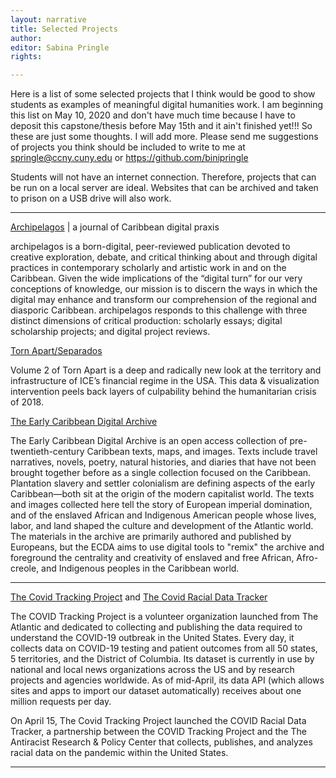 ```yaml
---
layout: narrative
title: Selected Projects
author:
editor: Sabina Pringle
rights:

---
```


Here is a list of some selected projects that I think would be good to show students as examples of meaningful digital humanities work. I am beginning this list on May 10, 2020 and don't have much time because I have to deposit this capstone/thesis before May 15th and it ain't finished yet!!! So these are just some thoughts. I will add more. Please send me suggestions of projects you think should be included to write to me at springle@ccny.cuny.edu or https://github.com/binipringle

Students will not have an internet connection. Therefore, projects that can be run on a local server are ideal. Websites that can be archived and taken to prison on a USB drive will also work.

---

[Archipelagos](https://archipelagosjournal.org/) \| a journal of Caribbean digital praxis

archipelagos is a born-digital, peer-reviewed publication devoted to creative exploration, debate, and critical thinking about and through digital practices in contemporary scholarly and artistic work in and on the Caribbean. Given the wide implications of the “digital turn” for our very conceptions of knowledge, our mission is to discern the ways in which the digital may enhance and transform our comprehension of the regional and diasporic Caribbean. archipelagos responds to this challenge with three distinct dimensions of critical production: scholarly essays; digital scholarship projects; and digital project reviews.

[Torn Apart/Separados](http://xpmethod.plaintext.in/torn-apart/volume/2/index)

Volume 2 of Torn Apart is a deep and radically new look at the territory and infrastructure of ICE’s financial regime in the USA. This data & visualization intervention peels back layers of culpability behind the humanitarian crisis of 2018.

[The Early Caribbean Digital Archive](https://ecda.northeastern.edu/)

The Early Caribbean Digital Archive is an open access collection of pre-twentieth-century Caribbean texts, maps, and images. Texts include travel narratives, novels, poetry, natural histories, and diaries that have not been brought together before as a single collection focused on the Caribbean. Plantation slavery and settler colonialism are defining aspects of the early Caribbean—both sit at the origin of the modern capitalist world. The texts and images collected here tell the story of European imperial domination, and of the enslaved African and Indigenous American people whose lives, labor, and land shaped the culture and development of the Atlantic world. The materials in the archive are primarily authored and published by Europeans, but the ECDA aims to use digital tools to "remix" the archive and foreground the centrality and creativity of enslaved and free African, Afro-creole, and Indigenous peoples in the Caribbean world.

---

[The Covid Tracking Project](https://covidtracking.com/) and [The Covid Racial Data Tracker](https://covidtracking.com/race)

The COVID Tracking Project is a volunteer organization launched from The Atlantic and dedicated to collecting and publishing the data required to understand the COVID-19 outbreak in the United States. Every day, it collects data on COVID-19 testing and patient outcomes from all 50 states, 5 territories, and the District of Columbia. Its dataset is currently in use by national and local news organizations across the US and by research projects and agencies worldwide. As of mid-April, its data API (which allows sites and apps to import our dataset automatically) receives about one million requests per day.

On April 15, The Covid Tracking Project launched the COVID Racial Data Tracker, a partnership between the COVID Tracking Project and the The Antiracist Research & Policy Center that collects, publishes, and analyzes racial data on the pandemic within the United States.

---
